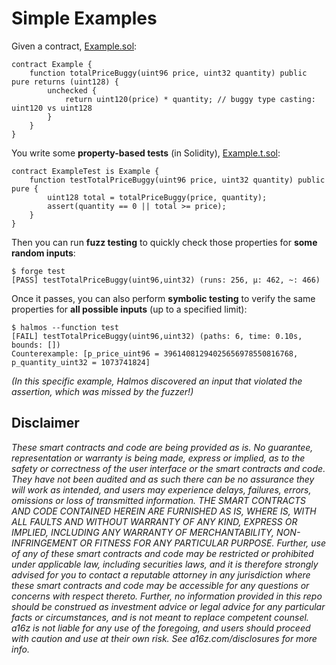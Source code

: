 # Simple Examples

Given a contract, [Example.sol](src/Example.sol):
```solidity
contract Example {
    function totalPriceBuggy(uint96 price, uint32 quantity) public pure returns (uint128) {
        unchecked {
            return uint120(price) * quantity; // buggy type casting: uint120 vs uint128
        }
    }
}
```

You write some **property-based tests** (in Solidity), [Example.t.sol](test/Example.t.sol):
```solidity
contract ExampleTest is Example {
    function testTotalPriceBuggy(uint96 price, uint32 quantity) public pure {
        uint128 total = totalPriceBuggy(price, quantity);
        assert(quantity == 0 || total >= price);
    }
}
```

Then you can run **fuzz testing** to quickly check those properties for **some random inputs**:
```
$ forge test
[PASS] testTotalPriceBuggy(uint96,uint32) (runs: 256, μ: 462, ~: 466)
```

Once it passes, you can also perform **symbolic testing** to verify the same properties for **all possible inputs** (up to a specified limit):
```
$ halmos --function test
[FAIL] testTotalPriceBuggy(uint96,uint32) (paths: 6, time: 0.10s, bounds: [])
Counterexample: [p_price_uint96 = 39614081294025656978550816768, p_quantity_uint32 = 1073741824]
```

_(In this specific example, Halmos discovered an input that violated the assertion, which was missed by the fuzzer!)_

## Disclaimer

_These smart contracts and code are being provided as is. No guarantee, representation or warranty is being made, express or implied, as to the safety or correctness of the user interface or the smart contracts and code. They have not been audited and as such there can be no assurance they will work as intended, and users may experience delays, failures, errors, omissions or loss of transmitted information. THE SMART CONTRACTS AND CODE CONTAINED HEREIN ARE FURNISHED AS IS, WHERE IS, WITH ALL FAULTS AND WITHOUT WARRANTY OF ANY KIND, EXPRESS OR IMPLIED, INCLUDING ANY WARRANTY OF MERCHANTABILITY, NON-INFRINGEMENT OR FITNESS FOR ANY PARTICULAR PURPOSE. Further, use of any of these smart contracts and code may be restricted or prohibited under applicable law, including securities laws, and it is therefore strongly advised for you to contact a reputable attorney in any jurisdiction where these smart contracts and code may be accessible for any questions or concerns with respect thereto. Further, no information provided in this repo should be construed as investment advice or legal advice for any particular facts or circumstances, and is not meant to replace competent counsel. a16z is not liable for any use of the foregoing, and users should proceed with caution and use at their own risk. See a16z.com/disclosures for more info._
